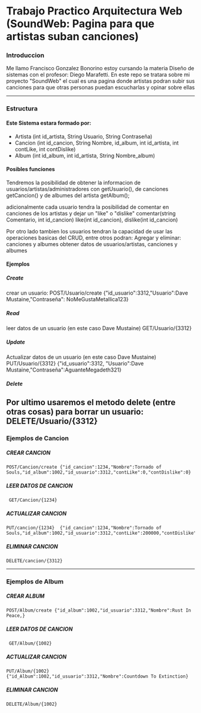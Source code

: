 # Trabajo Practico Arquitectura Web (SoundWeb: Pagina para que artistas suban canciones)
### Introduccion
Me llamo Francisco Gonzalez Bonorino estoy cursando la materia Diseño de sistemas con el profesor: Diego Marafetti. En este repo se tratara sobre mi proyecto "SoundWeb" el cual es una pagina donde artistas podran subir sus canciones para que otras personas puedan escucharlas y opinar sobre ellas

---

### Estructura
#### Este Sistema estara formado por:
- Artista (int id_artista, String Usuario, String Contraseña)
- Cancion (int id_cancion, String Nombre, id_album, int id_artista, int contLike, int contDislike)
- Album (int id_album, int id_artista, String Nombre_album)

#### Posibles funciones
  Tendremos la posibilidad de obtener la informacion de usuarios/artistas/administradores con getUsuario(), de canciones getCancion() y de albumes del artista getAlbum();

  adicionalmente cada usuario tendra la posibilidad de comentar en canciones de los artistas y dejar un "like" o "dislike" comentar(string Comentario, int id_cancion) like(int id_cancion), dislike(int id_cancion)

  Por otro lado tambien los usuarios tendran la capacidad de usar las operaciones basicas del CRUD, entre otros podran: Agregar y eliminar: canciones y albumes obtener datos de usuarios/artistas, canciones y albumes

  #### Ejemplos

  ##### Create
  crear un usuario:
POST/Usuario/create {"id_usuario":3312,"Usuario":Dave Mustaine,"Contraseña": NoMeGustaMetallica123}
  
  ##### Read
  leer datos de un usuario (en este caso Dave Mustaine)
  GET/Usuario/{3312}

  
  ##### Update
  Actualizar datos de un usuario (en este caso Dave Mustaine)
  PUT/Usuario/{3312}  {"id_usuario":3312, "Usuario":Dave Mustaine,"Contraseña":AguanteMegadeth321}
  ##### Delete
  Por ultimo usaremos el metodo delete (entre otras cosas) para borrar un usuario:
    DELETE/Usuario/{3312}
---
### Ejemplos de Cancion
  ##### CREAR CANCION 
    POST/Cancion/create {"id_cancion":1234,"Nombre":Tornado of Souls,"id_album":1002,"id_usuario":3312,"contLike":0,"contDislike":0}
  ##### LEER DATOS DE CANCION 
     GET/Cancion/{1234}
  ##### ACTUALIZAR CANCION
    PUT/cancion/{1234}  {"id_cancion":1234,"Nombre":Tornado of Souls,"id_album":1002,"id_usuario":3312,"contLike":200000,"contDislike":2}
  ##### ELIMINAR CANCION
    DELETE/cancion/{3312}
---
### Ejemplos de Album
  ##### CREAR ALBUM
    POST/Album/create {"id_album":1002,"id_usuario":3312,"Nombre":Rust In Peace,}
  ##### LEER DATOS DE CANCION 
     GET/Album/{1002}
  ##### ACTUALIZAR CANCION
    PUT/Album/{1002}  {"id_Album":1002,"id_usuario":3312,"Nombre":Countdown To Extinction}
  ##### ELIMINAR CANCION
    DELETE/Album/{1002}
